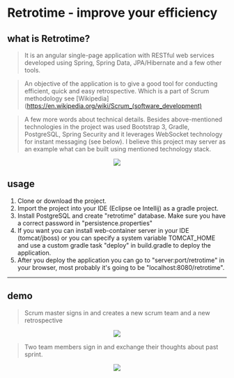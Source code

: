 # Retrotime - improve your efficiency

## what is Retrotime?
>It is an angular single-page application with RESTful web services developed using Spring, Spring Data, JPA/Hibernate and a few other tools. 

> An objective of the application is to give a good tool for conducting efficient, quick and easy retrospective. Which is a part of Scrum methodology 
see [Wikipedia](https://en.wikipedia.org/wiki/Scrum_(software_development)

> A few more words about technical details. Besides above-mentioned technologies in the project was used Bootstrap 3, Gradle, PostgreSQL, Spring Security and it leverages WebSocket technology for instant messaging (see below). I believe this project may server as an example what can be built using mentioned technology stack.

<p align="center">
  <img src="https://s-media-cache-ak0.pinimg.com/564x/1a/b2/94/1ab2943bf19068cf6f708e6349551c28.jpg"/>
</p>

## usage
1. Clone or download the project.
2. Import the project into your IDE (Eclipse oe Intellij) as a gradle project.
3. Install PostgreSQL and create "retrotime" database. Make sure you have a correct password in "persistence.properties"
4. If you want you can install web-container server in your IDE (tomcat/jboss) or you can specify a system variable TOMCAT_HOME and use a custom gradle task "deploy" in build.gradle to deploy the application.
5. After you deploy the application you can go to "server:port/retrotime" in your browser, most probably it's going to be "localhost:8080/retrotime".  

----
## demo
>Scrum master signs in and creates a new scrum team and a new retrospective

<p align="center">
  <img src="https://s-media-cache-ak0.pinimg.com/originals/6c/2f/e4/6c2fe45b5846e0471fb7e716bb738158.gif"/>
</p>

>Two team members sign in and exchange their thoughts about past sprint.

<p align="center">
  <img src="https://s-media-cache-ak0.pinimg.com/originals/6b/7a/45/6b7a45b534a0d621b6f2747f5602647e.gif"/>
</p>
